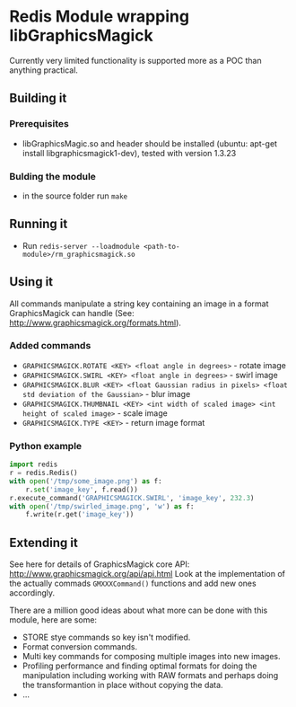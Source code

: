 # Redis Module wrapping libGraphicsMagick

Currently very limited functionality is supported more as a POC than anything practical.

## Building it

### Prerequisites

* libGraphicsMagic.so and header should be installed (ubuntu: apt-get install libgraphicsmagick1-dev), tested with version 1.3.23

### Bulding the module

* in the source folder run `make`

## Running it

* Run `redis-server --loadmodule <path-to-module>/rm_graphicsmagick.so`

## Using it

All commands manipulate a string key containing an image in a format GraphicsMagick can handle (See: http://www.graphicsmagick.org/formats.html).

### Added commands

* `GRAPHICSMAGICK.ROTATE <KEY> <float angle in degrees>` - rotate image
* `GRAPHICSMAGICK.SWIRL <KEY> <float angle in degrees>` - swirl image
* `GRAPHICSMAGICK.BLUR <KEY> <float Gaussian radius in pixels> <float std deviation of the Gaussian>` - blur image
* `GRAPHICSMAGICK.THUMBNAIL <KEY> <int width of scaled image> <int height of scaled image>` - scale image
* `GRAPHICSMAGICK.TYPE <KEY>` - return image format

### Python example
```python
import redis
r = redis.Redis()
with open('/tmp/some_image.png') as f:
    r.set('image_key', f.read())
r.execute_command('GRAPHICSMAGICK.SWIRL', 'image_key', 232.3)
with open('/tmp/swirled_image.png', 'w') as f:
    f.write(r.get('image_key'))
```

## Extending it

See here for details of GraphicsMagick core API: http://www.graphicsmagick.org/api/api.html
Look at the implementation of the actually commads `GMXXXCommand()` functions and add new ones accordingly.

There are a million good ideas about what more can be done with this module, here are some:

* STORE stye commands so key isn't modified.
* Format conversion commands.
* Multi key commands for composing multiple images into new images.
* Profiling performance and finding optimal formats for doing the manipulation including working with RAW formats and perhaps doing the transformantion in place without copying the data.
* ...

